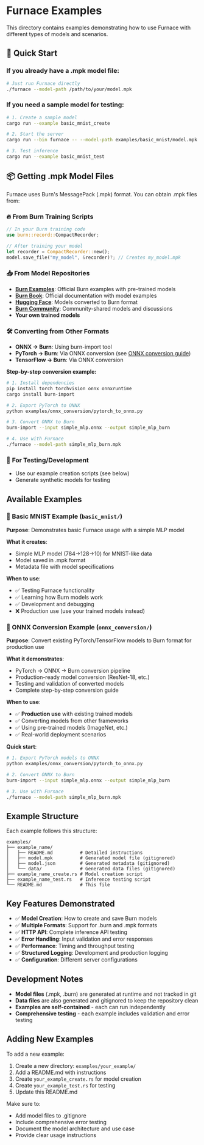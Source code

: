 # Furnace Examples

This directory contains examples demonstrating how to use Furnace with different types of models and scenarios.

## 🚀 Quick Start

### If you already have a .mpk model file:
```bash
# Just run Furnace directly
./furnace --model-path /path/to/your/model.mpk
```

### If you need a sample model for testing:
```bash
# 1. Create a sample model
cargo run --example basic_mnist_create

# 2. Start the server
cargo run --bin furnace -- --model-path examples/basic_mnist/model.mpk

# 3. Test inference
cargo run --example basic_mnist_test
```

## 📦 Getting .mpk Model Files

Furnace uses Burn's MessagePack (.mpk) format. You can obtain .mpk files from:

### 🔥 **From Burn Training Scripts**
```rust
// In your Burn training code
use burn::record::CompactRecorder;

// After training your model
let recorder = CompactRecorder::new();
model.save_file("my_model", &recorder)?; // Creates my_model.mpk
```

### 📥 **From Model Repositories**
- **[Burn Examples](https://github.com/tracel-ai/burn/tree/main/examples)**: Official Burn examples with pre-trained models
- **[Burn Book](https://burn.dev/book/)**: Official documentation with model examples  
- **[Hugging Face](https://huggingface.co/models?library=burn)**: Models converted to Burn format
- **[Burn Community](https://github.com/tracel-ai/burn/discussions)**: Community-shared models and discussions
- **Your own trained models**

### 🛠️ **Converting from Other Formats**
- **ONNX → Burn**: Using burn-import tool
- **PyTorch → Burn**: Via ONNX conversion (see [ONNX conversion guide](onnx_conversion/README.md))
- **TensorFlow → Burn**: Via ONNX conversion

**Step-by-step conversion example:**
```bash
# 1. Install dependencies
pip install torch torchvision onnx onnxruntime
cargo install burn-import

# 2. Export PyTorch to ONNX
python examples/onnx_conversion/pytorch_to_onnx.py

# 3. Convert ONNX to Burn
burn-import --input simple_mlp.onnx --output simple_mlp_burn

# 4. Use with Furnace
./furnace --model-path simple_mlp_burn.mpk
```

### 🧪 **For Testing/Development**
- Use our example creation scripts (see below)
- Generate synthetic models for testing

## Available Examples

### 🎯 Basic MNIST Example (`basic_mnist/`)

**Purpose**: Demonstrates basic Furnace usage with a simple MLP model

**What it creates**:
- Simple MLP model (784→128→10) for MNIST-like data
- Model saved in .mpk format
- Metadata file with model specifications

**When to use**: 
- ✅ Testing Furnace functionality
- ✅ Learning how Burn models work
- ✅ Development and debugging
- ❌ Production use (use your trained models instead)

### 🔄 ONNX Conversion Example (`onnx_conversion/`)

**Purpose**: Convert existing PyTorch/TensorFlow models to Burn format for production use

**What it demonstrates**:
- PyTorch → ONNX → Burn conversion pipeline
- Production-ready model conversion (ResNet-18, etc.)
- Testing and validation of converted models
- Complete step-by-step conversion guide

**When to use**:
- ✅ **Production use** with existing trained models
- ✅ Converting models from other frameworks
- ✅ Using pre-trained models (ImageNet, etc.)
- ✅ Real-world deployment scenarios

**Quick start**:
```bash
# 1. Export PyTorch models to ONNX
python examples/onnx_conversion/pytorch_to_onnx.py

# 2. Convert ONNX to Burn
burn-import --input simple_mlp.onnx --output simple_mlp_burn

# 3. Use with Furnace
./furnace --model-path simple_mlp_burn.mpk
```

## Example Structure

Each example follows this structure:
```
examples/
├── example_name/
│   ├── README.md          # Detailed instructions
│   ├── model.mpk          # Generated model file (gitignored)
│   ├── model.json         # Generated metadata (gitignored)
│   └── data/              # Generated data files (gitignored)
├── example_name_create.rs # Model creation script
├── example_name_test.rs   # Inference testing script
└── README.md              # This file
```

## Key Features Demonstrated

- ✅ **Model Creation**: How to create and save Burn models
- ✅ **Multiple Formats**: Support for .burn and .mpk formats
- ✅ **HTTP API**: Complete inference API testing
- ✅ **Error Handling**: Input validation and error responses
- ✅ **Performance**: Timing and throughput testing
- ✅ **Structured Logging**: Development and production logging
- ✅ **Configuration**: Different server configurations

## Development Notes

- **Model files** (.mpk, .burn) are generated at runtime and not tracked in git
- **Data files** are also generated and gitignored to keep the repository clean
- **Examples are self-contained** - each can run independently
- **Comprehensive testing** - each example includes validation and error testing

## Adding New Examples

To add a new example:

1. Create a new directory: `examples/your_example/`
2. Add a README.md with instructions
3. Create `your_example_create.rs` for model creation
4. Create `your_example_test.rs` for testing
5. Update this README.md

Make sure to:
- Add model files to .gitignore
- Include comprehensive error testing
- Document the model architecture and use case
- Provide clear usage instructions